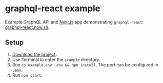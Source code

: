 # graphql-react example

Example GraphQL API and [Next.js](https://npm.im/next) app demonstrating `graphql-react`: [graphql-react.now.sh](https://graphql-react.now.sh).

## Setup

1.  [Download the project](https://github.com/jaydenseric/graphql-react/archive/master.zip).
2.  Use Terminal to enter the `example` directory.
3.  Run `cp example.env .env && npm install`. The port can be configured in `.env`.
4.  Run `npm start`.
